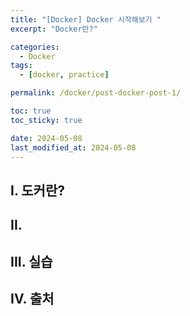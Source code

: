 ```yaml
---
title: "[Docker] Docker 시작해보기 "
excerpt: "Docker란?"

categories:
  - Docker
tags:
  - [docker, practice]

permalink: /docker/post-docker-post-1/

toc: true
toc_sticky: true

date: 2024-05-08
last_modified_at: 2024-05-08
---
```


## I. 도커란?


## II. 


## III. 실습


## IV. 출처


